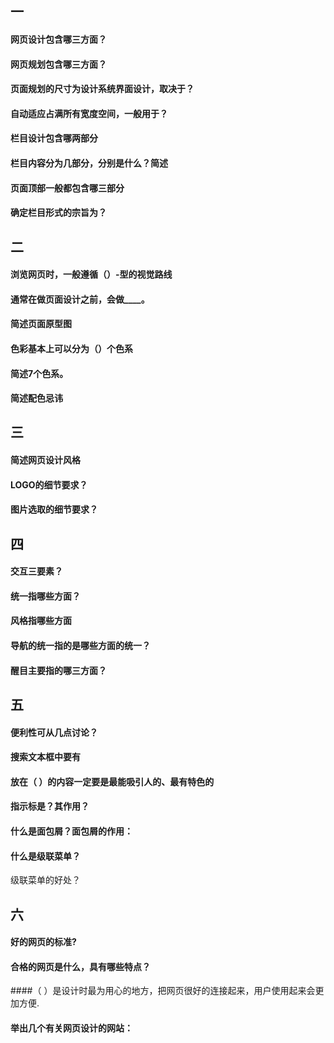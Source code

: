## 一
#### 网页设计包含哪三方面？

#### 网页规划包含哪三方面？

#### 页面规划的尺寸为设计系统界面设计，取决于？

#### 自动适应占满所有宽度空间，一般用于？
#### 栏目设计包含哪两部分
#### 栏目内容分为几部分，分别是什么？简述
#### 页面顶部一般都包含哪三部分
#### 确定栏目形式的宗旨为？

## 二
#### 浏览网页时，一般遵循（）-型的视觉路线
#### 通常在做页面设计之前，会做____。
#### 简述页面原型图
#### 色彩基本上可以分为（）个色系
#### 简述7个色系。
#### 简述配色忌讳
## 三

#### 简述网页设计风格
#### LOGO的细节要求？
#### 图片选取的细节要求？
## 四

#### 交互三要素？
#### 统一指哪些方面？
#### 风格指哪些方面
#### 导航的统一指的是哪些方面的统一？
#### 醒目主要指的哪三方面？
## 五

#### 便利性可从几点讨论？
#### 搜索文本框中要有
#### 放在（ ）的内容一定要是最能吸引人的、最有特色的
#### 指示标是？其作用？
#### 什么是面包屑？面包屑的作用：
#### 什么是级联菜单？
级联菜单的好处？
## 六

#### 好的网页的标准?
#### 合格的网页是什么，具有哪些特点？
####（ ）是设计时最为用心的地方，把网页很好的连接起来，用户使用起来会更加方便.
#### 举出几个有关网页设计的网站：
